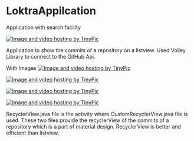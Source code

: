 # LoktraAppilcation


Application with search facility


<a href="http://tinypic.com?ref=noam2t" target="_blank"><img src="http://i67.tinypic.com/noam2t.png" border="0" alt="Image and video hosting by TinyPic"></a>


Application to show the commits of a repository on a listview. Used Volley Library to connect to the GitHub Api.


With Images
<a href="http://tinypic.com?ref=28ji0sx" target="_blank"><img src="http://i68.tinypic.com/28ji0sx.jpg" border="0" alt="Image and video hosting by TinyPic"></a>


<a href="http://tinypic.com?ref=213goj6" target="_blank"><img src="http://i68.tinypic.com/213goj6.jpg" border="0" alt="Image and video hosting by TinyPic"></a>

<a href="http://tinypic.com?ref=105pj4w" target="_blank"><img src="http://i67.tinypic.com/105pj4w.jpg" border="0" alt="Image and video hosting by TinyPic"></a>

<a href="http://tinypic.com?ref=2ennhv6" target="_blank"><img src="http://i66.tinypic.com/2ennhv6.jpg" border="0" alt="Image and video hosting by TinyPic"></a>




RecyclerView.java file is the activity where CustomRecyclerView.java file is used. These two files provide the recyclerView of the commits of a repository which is a part of material design. RecyclerView is better and efficient than listview.

